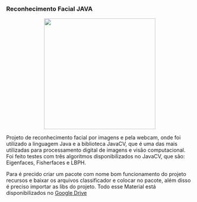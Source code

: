 
### Reconhecimento Facial JAVA
<div align="center">
<a href ="https://github.com/Jeferson-Labout">
<img height="300em" src="https://www.promoview.com.br/images/2021/02/19/1-reconhecimento-facial.jpg"/>
  </a>
</div>
  
  Projeto de reconhecimento facial  por imagens e  pela webcam, onde foi utilizado a linguagem Java e a biblioteca JavaCV, que é  uma das mais utilizadas para processamento digital de  imagens e visão computacional. Foi feito testes com três algoritmos disponibilizados no JavaCV, que são: Eigenfaces, Fisherfaces e LBPH. 

Para é precido criar um pacote com nome bom funcionamento do projeto recursos e baixar os arquivos classificador e colocar no pacote, além disso é preciso importar as libs do projeto.
Todo esse Material está disponibilizados no  <a href ="https://drive.google.com/drive/folders/1OQrACzrvEW1vf4Z8FFXMMZ0FqMMfbTCE?usp=sharing">
Google Drive
  </a>



